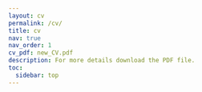 ```yaml
---
layout: cv
permalink: /cv/
title: cv
nav: true
nav_order: 1
cv_pdf: new_CV.pdf
description: For more details download the PDF file.
toc:
  sidebar: top
---
```

